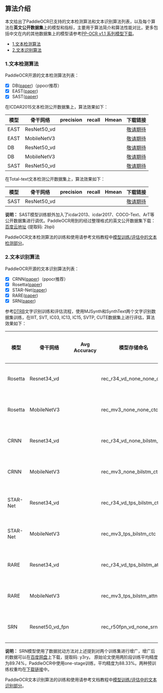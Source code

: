 <a name="算法介绍"></a>
## 算法介绍
本文给出了PaddleOCR已支持的文本检测算法和文本识别算法列表，以及每个算法在**英文公开数据集**上的模型和指标，主要用于算法简介和算法性能对比，更多包括中文在内的其他数据集上的模型请参考[PP-OCR v1.1 系列模型下载](./models_list.md)。

- [1.文本检测算法](#文本检测算法)
- [2.文本识别算法](#文本识别算法)

<a name="文本检测算法"></a>
### 1.文本检测算法

PaddleOCR开源的文本检测算法列表：
- [x]  DB([paper](https://arxiv.org/abs/1911.08947))（ppocr推荐）
- [x]  EAST([paper](https://arxiv.org/abs/1704.03155))
- [x]  SAST([paper](https://arxiv.org/abs/1908.05498))

在ICDAR2015文本检测公开数据集上，算法效果如下：

|模型|骨干网络|precision|recall|Hmean|下载链接|
|-|-|-|-|-|-|
|EAST|ResNet50_vd||||[敬请期待]()|
|EAST|MobileNetV3||||[敬请期待]()|
|DB|ResNet50_vd||||[敬请期待]()|
|DB|MobileNetV3||||[敬请期待]()|
|SAST|ResNet50_vd||||[敬请期待]()|

在Total-text文本检测公开数据集上，算法效果如下：

|模型|骨干网络|precision|recall|Hmean|下载链接|
|-|-|-|-|-|-|
|SAST|ResNet50_vd||||[敬请期待]()|

**说明：** SAST模型训练额外加入了icdar2013、icdar2017、COCO-Text、ArT等公开数据集进行调优。PaddleOCR用到的经过整理格式的英文公开数据集下载：[百度云地址](https://pan.baidu.com/s/12cPnZcVuV1zn5DOd4mqjVw) (提取码: 2bpi)

PaddleOCR文本检测算法的训练和使用请参考文档教程中[模型训练/评估中的文本检测部分](./detection.md)。


<a name="文本识别算法"></a>
### 2.文本识别算法

PaddleOCR开源的文本识别算法列表：
- [x]  CRNN([paper](https://arxiv.org/abs/1507.05717))（ppocr推荐）
- [x]  Rosetta([paper](https://arxiv.org/abs/1910.05085))
- [x]  STAR-Net([paper](http://www.bmva.org/bmvc/2016/papers/paper043/index.html))
- [x]  RARE([paper](https://arxiv.org/abs/1603.03915v1))
- [x]  SRN([paper](https://arxiv.org/abs/2003.12294))

参考[DTRB](https://arxiv.org/abs/1904.01906)文字识别训练和评估流程，使用MJSynth和SynthText两个文字识别数据集训练，在IIIT, SVT, IC03, IC13, IC15, SVTP, CUTE数据集上进行评估，算法效果如下：

|模型|骨干网络|Avg Accuracy|模型存储命名|下载链接|
|-|-|-|-|-|
|Rosetta|Resnet34_vd||rec_r34_vd_none_none_ctc|[敬请期待]()|
|Rosetta|MobileNetV3||rec_mv3_none_none_ctc|[敬请期待]()|
|CRNN|Resnet34_vd||rec_r34_vd_none_bilstm_ctc|[敬请期待]()|
|CRNN|MobileNetV3||rec_mv3_none_bilstm_ctc|[敬请期待]()|
|STAR-Net|Resnet34_vd||rec_r34_vd_tps_bilstm_ctc|[敬请期待]()|
|STAR-Net|MobileNetV3||rec_mv3_tps_bilstm_ctc|[敬请期待]()|
|RARE|Resnet34_vd||rec_r34_vd_tps_bilstm_attn|[敬请期待]()|
|RARE|MobileNetV3||rec_mv3_tps_bilstm_attn|[敬请期待]()|
|SRN|Resnet50_vd_fpn||rec_r50fpn_vd_none_srn|[敬请期待]()|

**说明：** SRN模型使用了数据扰动方法对上述提到对两个训练集进行增广，增广后的数据可以在[百度网盘](https://pan.baidu.com/s/1-HSZ-ZVdqBF2HaBZ5pRAKA)上下载，提取码: y3ry。
原始论文使用两阶段训练平均精度为89.74%，PaddleOCR中使用one-stage训练，平均精度为88.33%。两种预训练权重均在[下载链接](https://paddleocr.bj.bcebos.com/SRN/rec_r50fpn_vd_none_srn.tar)中。

PaddleOCR文本识别算法的训练和使用请参考文档教程中[模型训练/评估中的文本识别部分](./recognition.md)。
